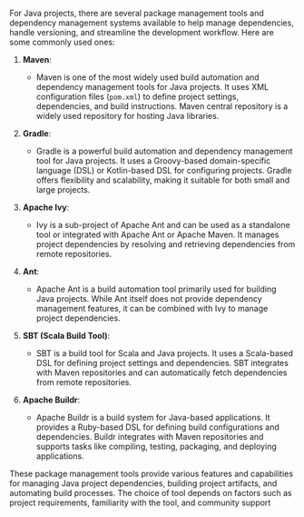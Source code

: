 For Java projects, there are several package management tools and dependency management systems available to help manage dependencies, handle versioning, and streamline the development workflow. Here are some commonly used ones:

1. **Maven**:
   - Maven is one of the most widely used build automation and dependency management tools for Java projects. It uses XML configuration files (`pom.xml`) to define project settings, dependencies, and build instructions. Maven central repository is a widely used repository for hosting Java libraries.

2. **Gradle**:
   - Gradle is a powerful build automation and dependency management tool for Java projects. It uses a Groovy-based domain-specific language (DSL) or Kotlin-based DSL for configuring projects. Gradle offers flexibility and scalability, making it suitable for both small and large projects.

3. **Apache Ivy**:
   - Ivy is a sub-project of Apache Ant and can be used as a standalone tool or integrated with Apache Ant or Apache Maven. It manages project dependencies by resolving and retrieving dependencies from remote repositories.

4. **Ant**:
   - Apache Ant is a build automation tool primarily used for building Java projects. While Ant itself does not provide dependency management features, it can be combined with Ivy to manage project dependencies.

5. **SBT (Scala Build Tool)**:
   - SBT is a build tool for Scala and Java projects. It uses a Scala-based DSL for defining project settings and dependencies. SBT integrates with Maven repositories and can automatically fetch dependencies from remote repositories.

6. **Apache Buildr**:
   - Apache Buildr is a build system for Java-based applications. It provides a Ruby-based DSL for defining build configurations and dependencies. Buildr integrates with Maven repositories and supports tasks like compiling, testing, packaging, and deploying applications.

These package management tools provide various features and capabilities for managing Java project dependencies, building project artifacts, and automating build processes. The choice of tool depends on factors such as project requirements, familiarity with the tool, and community support

